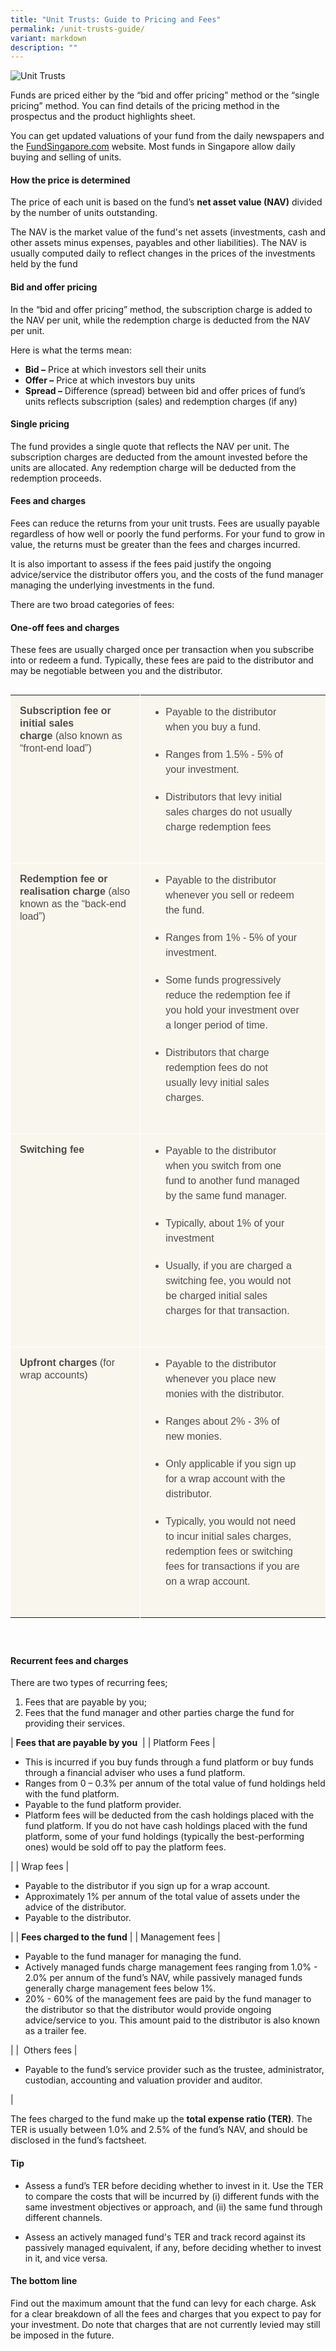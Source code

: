 ```yaml
---
title: "Unit Trusts: Guide to Pricing and Fees"
permalink: /unit-trusts-guide/
variant: markdown
description: ""
---
```

![Unit Trusts](/images/Major%20Financial%20Decisions/major%20financial%20decisions.jfif)

Funds are priced either by the “bid and offer pricing” method or the “single pricing” method. You can find details of the pricing method in the prospectus and the product highlights sheet.

You can get updated valuations of your fund from the daily newspapers and the&nbsp;[FundSingapore.com](http://www.fundsingapore.com/screener/basic_search)&nbsp;website. Most funds in Singapore allow daily buying and selling of units.

#### How the price is determined

The price of each unit is based on the fund’s&nbsp;**net asset value (NAV)**&nbsp;divided by the number of units outstanding.

The NAV is the market value of the fund's net assets (investments, cash and other assets minus expenses, payables and other liabilities). The NAV is usually computed daily to reflect changes in the prices of the investments held by the fund

#### Bid and offer pricing

In the “bid and offer pricing” method, the subscription charge is added to the NAV per unit, while the redemption charge is deducted from the NAV per unit.

Here is what the terms mean:

*   **Bid –**&nbsp;Price at which investors sell their units
*   **Offer –**&nbsp;Price at which investors buy units
*   **Spread –**&nbsp;Difference (spread) between bid and offer prices of fund’s units reflects subscription (sales) and redemption charges (if any)

#### Single pricing

The fund provides a single quote that reflects the NAV per unit. The subscription charges are deducted from the amount invested before the units are allocated. Any redemption charge will be deducted from the redemption proceeds.



#### Fees and charges


Fees can reduce the returns from your unit trusts. Fees are usually payable regardless of how well or poorly the fund performs. For your fund to grow in value, the returns must be greater than the fees and charges incurred.

It is also important to assess if the fees paid justify the ongoing advice/service the distributor offers you, and the costs of the fund manager managing the underlying investments in the fund.

There are two broad categories of fees:

#### One-off fees and charges


These fees are usually charged once per transaction when you subscribe into or redeem a fund. Typically, these fees are paid to the distributor and may be negotiable between you and the distributor.

<table style="box-sizing: border-box; margin-bottom: 40px; border-collapse: collapse; display: inline-block; color: rgb(77, 77, 77); font-family: Montserrat, sans-serif; font-size: 16px; font-style: normal; font-variant-ligatures: normal; font-variant-caps: normal; font-weight: 400; letter-spacing: normal; orphans: 2; text-align: start; text-transform: none; widows: 2; word-spacing: 0px; -webkit-text-stroke-width: 0px; white-space: normal; background-color: rgb(255, 255, 255); text-decoration-thickness: initial; text-decoration-style: initial; text-decoration-color: initial;"><tbody style="box-sizing: border-box;"><tr style="box-sizing: border-box;"><td style="box-sizing: border-box; background: rgba(236, 227, 201, 0.32); padding: 15px; vertical-align: top; min-width: 150px; border: none; font-size: 16px; line-height: 20px;"><strong style="box-sizing: border-box;">Subscription fee or initial sales charge<span>&nbsp;</span></strong>(also known as “front-end load”)</td><td style="box-sizing: border-box; background: rgba(236, 227, 201, 0.32); padding: 15px; vertical-align: top; min-width: 150px; border-top: none; border-left: 1px solid rgb(255, 255, 255); border-image: initial; border-right: none; border-bottom: none; font-size: 16px; line-height: 20px;"><ul style="box-sizing: border-box; padding: 0px 25px 10px; margin: 0px;"><li style="box-sizing: border-box; line-height: 24px; margin-bottom: 20px;">Payable to the distributor when you buy a fund.</li><li style="box-sizing: border-box; line-height: 24px; margin-bottom: 20px;">Ranges from 1.5% - 5% of your investment.</li><li style="box-sizing: border-box; line-height: 24px; margin-bottom: 20px;">Distributors that levy initial sales charges do not usually charge redemption fees</li></ul></td></tr><tr style="box-sizing: border-box;"><td style="box-sizing: border-box; background: rgba(236, 227, 201, 0.32); padding: 15px; vertical-align: top; min-width: 150px; border-top: 1px solid rgb(255, 255, 255); border-left: none; border-image: initial; border-right: none; border-bottom: none; font-size: 16px; line-height: 20px;"><strong style="box-sizing: border-box;">Redemption fee or realisation charge<span>&nbsp;</span></strong>(also known as the “back-end load”)</td><td style="box-sizing: border-box; background: rgba(236, 227, 201, 0.32); padding: 15px; vertical-align: top; min-width: 150px; border-top: 1px solid rgb(255, 255, 255); border-left: 1px solid rgb(255, 255, 255); border-image: initial; border-right: none; border-bottom: none; font-size: 16px; line-height: 20px;"><ul style="box-sizing: border-box; padding: 0px 25px 10px; margin: 0px;"><li style="box-sizing: border-box; line-height: 24px; margin-bottom: 20px;">Payable to the distributor whenever you sell or redeem the fund.</li><li style="box-sizing: border-box; line-height: 24px; margin-bottom: 20px;">Ranges from 1% - 5% of your investment.</li><li style="box-sizing: border-box; line-height: 24px; margin-bottom: 20px;">Some funds progressively reduce the redemption fee if you hold your investment over a longer period of time.</li><li style="box-sizing: border-box; line-height: 24px; margin-bottom: 20px;">Distributors that charge redemption fees do not usually levy initial sales charges.</li></ul></td></tr><tr style="box-sizing: border-box;"><td style="box-sizing: border-box; background: rgba(236, 227, 201, 0.32); padding: 15px; vertical-align: top; min-width: 150px; border-top: 1px solid rgb(255, 255, 255); border-left: none; border-image: initial; border-right: none; border-bottom: none; font-size: 16px; line-height: 20px;"><strong style="box-sizing: border-box;">Switching fee</strong></td><td style="box-sizing: border-box; background: rgba(236, 227, 201, 0.32); padding: 15px; vertical-align: top; min-width: 150px; border-top: 1px solid rgb(255, 255, 255); border-left: 1px solid rgb(255, 255, 255); border-image: initial; border-right: none; border-bottom: none; font-size: 16px; line-height: 20px;"><ul style="box-sizing: border-box; padding: 0px 25px 10px; margin: 0px;"><li style="box-sizing: border-box; line-height: 24px; margin-bottom: 20px;">Payable to the distributor when you switch from one fund to another fund managed by the same fund manager.</li><li style="box-sizing: border-box; line-height: 24px; margin-bottom: 20px;">Typically, about 1% of your investment</li><li style="box-sizing: border-box; line-height: 24px; margin-bottom: 20px;">Usually, if you are charged a switching fee, you would not be charged initial sales charges for that transaction.</li></ul></td></tr><tr style="box-sizing: border-box;"><td style="box-sizing: border-box; background: rgba(236, 227, 201, 0.32); padding: 15px; vertical-align: top; min-width: 150px; border-top: 1px solid rgb(255, 255, 255); border-left: none; border-image: initial; border-right: none; border-bottom: none; font-size: 16px; line-height: 20px;"><strong style="box-sizing: border-box;">Upfront charges<span>&nbsp;</span></strong>(for wrap accounts)</td><td style="box-sizing: border-box; background: rgba(236, 227, 201, 0.32); padding: 15px; vertical-align: top; min-width: 150px; border-top: 1px solid rgb(255, 255, 255); border-left: 1px solid rgb(255, 255, 255); border-image: initial; border-right: none; border-bottom: none; font-size: 16px; line-height: 20px;"><ul style="box-sizing: border-box; padding: 0px 25px 10px; margin: 0px;"><li style="box-sizing: border-box; line-height: 24px; margin-bottom: 20px;">Payable to the distributor whenever you place new monies with the distributor.</li><li style="box-sizing: border-box; line-height: 24px; margin-bottom: 20px;">Ranges about 2% - 3% of new monies.</li><li style="box-sizing: border-box; line-height: 24px; margin-bottom: 20px;">Only applicable if you sign up for a wrap account with the distributor.</li><li style="box-sizing: border-box; line-height: 24px; margin-bottom: 20px;">Typically, you would not need to incur initial sales charges, redemption fees or switching fees for transactions if you are on a wrap account.</li></ul></td></tr></tbody></table>

#### Recurrent fees and charges

There are two types of recurring fees;

1.  Fees that are payable by you;
2.  Fees that the fund manager and other parties charge the fund for providing their services.

| **Fees that are payable by you**&nbsp; |
| Platform Fees | &nbsp;

*   This is incurred if you buy funds through a fund platform or buy funds through a financial adviser who uses a fund platform.
*   Ranges from 0 – 0.3% per annum of the total value of fund holdings held with the fund platform.
*   Payable to the fund platform provider.
*   Platform fees will be deducted from the cash holdings placed with the fund platform. If you do not have cash holdings placed with the fund platform, some of your fund holdings (typically the best-performing ones) would be sold off to pay the platform fees.

 |
| Wrap fees | &nbsp;

*   Payable to the distributor if you sign up for a wrap account.
*   Approximately 1% per annum of the total value of assets under the advice of the distributor. &nbsp;&nbsp;&nbsp;&nbsp;&nbsp;&nbsp;&nbsp;&nbsp;&nbsp;&nbsp;&nbsp;&nbsp;&nbsp;&nbsp;&nbsp;
*   Payable to the distributor.

 |
| **Fees charged to the fund** |
| Management fees | &nbsp;

*   Payable to the fund manager for managing the fund.
*   Actively managed funds charge management fees ranging from 1.0% - 2.0% per annum of the fund’s NAV, while passively managed funds generally charge management fees below 1%.
*   20% - 60% of the management fees are paid by the fund manager to the distributor so that the distributor would provide ongoing advice/service to you. This amount paid to the distributor is also known as a trailer fee.

 |
| &nbsp;Others fees | 

*   Payable to the fund’s service provider such as the trustee, administrator, custodian, accounting and valuation provider and auditor.

 |

The fees charged to the fund make up the&nbsp;**total expense ratio (TER)**. The TER is usually between 1.0% and 2.5% of the fund’s NAV, and should be disclosed in the fund’s factsheet.

#### Tip

*   Assess a fund’s TER before deciding whether to invest in it. Use the TER to compare the costs that will be incurred by (i)&nbsp;different funds with the same investment objectives or approach, and (ii) the same fund through different channels.

*   Assess an actively managed fund's TER and track record against its passively managed equivalent, if any, before deciding whether to invest in it, and vice versa.

#### The bottom line

Find out the maximum amount that the fund can levy for each charge. Ask for a clear breakdown of all the fees and charges that you expect to pay for your investment. Do note that charges that are not currently levied may still be imposed in the future.